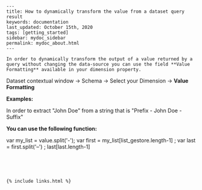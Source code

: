 
    ---
    title: How to dynamically transform the value from a dataset query result
    keywords: documentation
    last_updated: October 15th, 2020
    tags: [getting_started]
    sidebar: mydoc_sidebar
    permalink: mydoc_about.html
    ---

    In order to dynamically transform the output of a value returned by a query without changing the data-source you can use the field **Value Formatting** available in your dimension property. 

Dataset contextual window -> Schema -> Select your Dimension -> **Value Formatting**

**Examples:**  


In order to extract "John Doe" from a string that is "Prefix - John Doe - Suffix"

**You can use the following function:**

var my\_list = value.split('-'); var first = my\_list[list\_gestore.length-1] ; var last = first.split('–') ; last[last.length-1]

‍

‍



    {% include links.html %}

    